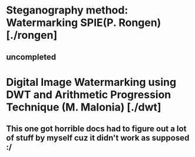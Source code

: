 # Steganography method: Watermarking SPIE(P. Rongen) [./rongen]
## uncompleted
# Digital Image Watermarking using DWT and Arithmetic Progression Technique <not actully> (M. Malonia) [./dwt]
## This one got horrible docs had to figure out a lot of stuff by myself cuz it didn't work as supposed :/
